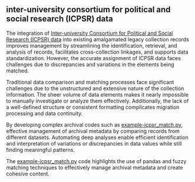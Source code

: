 ## inter-university consortium for political and social research (ICPSR) data 

The integration of [Inter-university Consortium for Political and Social Research (ICPSR) data](https://voteview.com/articles/data_help_members) into existing amalgamated legacy collection records improves management by streamlining the identification, retrieval, and analysis of records, facilitates cross-collection linkages, and supports data standardization. However, the accurate assignment of ICPSR data faces challenges due to discrepancies and variations in the elements being matched.

Traditional data comparison and matching processes face significant challenges due to the unstructured and extensive nature of the collection information. The sheer volume of data elements makes it nearly impossible to manually investigate or analyze them effectively. Additionally, the lack of a well-defined structure or consistent formatting complicates migration processing and data continuity. 

By developing complex archival codes such as [example-icpsr_match.py](https://github.com/prys0000/political-commercial-collection-archives/blob/main/initial-codes-processes/icpsr.py), effective management of archival metadata by comparing records from different datasets. Automating deep analyses enable efficient identification and interpretation of variations or discrepancies in data values while still finding meaningful patterns. 

The [example-icpsr_match.py](https://github.com/prys0000/political-commercial-collection-archives/blob/main/initial-codes-processes/icpsr.py) code highlights the use of pandas and fuzzy matching techniques to effectively manage archival metadata and create cohesive content. 
